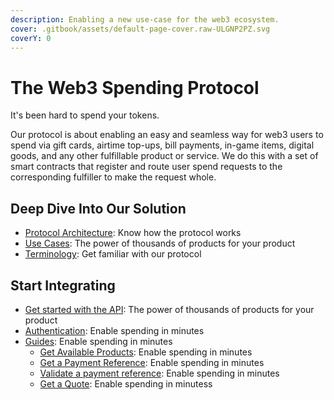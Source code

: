 ```yaml
---
description: Enabling a new use-case for the web3 ecosystem.
cover: .gitbook/assets/default-page-cover.raw-ULGNP2PZ.svg
coverY: 0
---
```


# The Web3 Spending Protocol

It's been hard to spend your tokens.&#x20;

Our protocol is about enabling an easy and seamless way for  web3 users to spend via gift cards, airtime top-ups, bill payments, in-game items, digital goods, and any other fulfillable product or service. We do this with a set of smart contracts that register and route user spend requests to the corresponding fulfiller to make the request whole.

## Deep Dive Into Our Solution

* [Protocol Architecture](overview/overview/architecture.md): Know how the protocol works
* [Use Cases](overview/overview/use-cases.md): The power of thousands of products for your product
* [Terminology](overview/overview/terminology.md): Get familiar with our protocol

## Start Integrating

* [Get started with the API](overview/bando-api/): The power of thousands of products for your product
* [Authentication](overview/bando-api/authentication.md): Enable spending in minutes
* [Guides](overview/basics/editor.md): Enable spending in minutes
  * [Get Available Products](overview/bando-api/tutorials/catalog.md): Enable spending in minutes
  * [Get a Payment Reference](overview/bando-api/tutorials/refs.md): Enable spending in minutes
  * [Validate a payment reference](overview/bando-api/tutorials/validate.md): Enable spending in minutes
  * [Get a Quote](overview/bando-api/tutorials/quote.md): Enable spending in minutess

